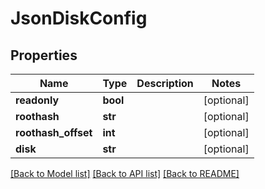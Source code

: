 # JsonDiskConfig


## Properties
Name | Type | Description | Notes
------------ | ------------- | ------------- | -------------
**readonly** | **bool** |  | [optional] 
**roothash** | **str** |  | [optional] 
**roothash_offset** | **int** |  | [optional] 
**disk** | **str** |  | [optional] 

[[Back to Model list]](../README.md#documentation-for-models) [[Back to API list]](../README.md#documentation-for-api-endpoints) [[Back to README]](../README.md)


